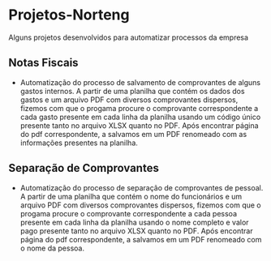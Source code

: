# Projetos-Norteng

Alguns projetos desenvolvidos para automatizar processos da empresa

## Notas Fiscais

- Automatização do processo de salvamento de comprovantes de alguns gastos internos. A partir de uma planilha que contém os dados dos gastos e um arquivo PDF com diversos comprovantes dispersos, fizemos com que o progama procure o comprovante correspondente a cada gasto presente em cada linha da planilha usando um código único presente tanto no arquivo XLSX quanto no PDF. Após encontrar página do pdf correspondente, a salvamos em um PDF renomeado com as informações presentes na planilha.


## Separação de Comprovantes

- Automatização do processo de separação de comprovantes de pessoal. A partir de uma planilha que contém o nome do funcionários e um arquivo PDF com diversos comprovantes dispersos, fizemos com que o progama procure o comprovante correspondente a cada pessoa presente em cada linha da planilha usando o nome completo e valor pago presente tanto no arquivo XLSX quanto no PDF. Após encontrar página do pdf correspondente, a salvamos em um PDF renomeado com o nome da pessoa.

